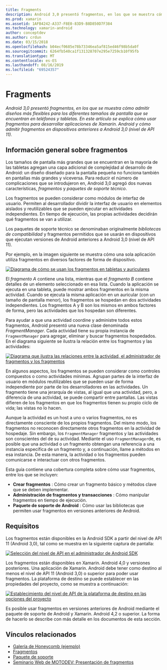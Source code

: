 ```yaml
---
title: Fragments
description: Android 3,0 presentó fragmentos, en los que se muestra cómo admitir diseños más flexibles para los diferentes tamaños de pantalla que se encuentran en teléfonos y tabletas. En este artículo se explica cómo usar fragmentos para desarrollar aplicaciones de Xamarin. Android y cómo admitir fragmentos en dispositivos anteriores a Android 3,0 (nivel de API 11).
ms.prod: xamarin
ms.assetid: 1AFB4242-A337-F8E0-83D9-B8D850D7F384
ms.technology: xamarin-android
author: conceptdev
ms.author: crdun
ms.date: 03/15/2018
ms.openlocfilehash: b04ecf0685e78b73346ea5af815ed46f98b5da0f
ms.sourcegitcommit: 6264fb540ca1f131328707e295e7259cb10f95fb
ms.translationtype: MT
ms.contentlocale: es-ES
ms.lasthandoff: 08/16/2019
ms.locfileid: "69524357"
---
```

# <a name="fragments"></a>Fragments

_Android 3,0 presentó fragmentos, en los que se muestra cómo admitir diseños más flexibles para los diferentes tamaños de pantalla que se encuentran en teléfonos y tabletas. En este artículo se explica cómo usar fragmentos para desarrollar aplicaciones de Xamarin. Android y cómo admitir fragmentos en dispositivos anteriores a Android 3,0 (nivel de API 11)._

## <a name="fragments-overview"></a>Información general sobre fragmentos

Los tamaños de pantalla más grandes que se encuentran en la mayoría de las tabletas agregan una capa adicional de complejidad al desarrollo de Android: un diseño diseñado para la pantalla pequeña no funciona también en pantallas más grandes y viceversa. Para reducir el número de complicaciones que se introdujeron en, Android 3,0 agregó dos nuevas características, *fragmentos* y *paquetes de soporte técnico*.

Los fragmentos se pueden considerar como módulos de interfaz de usuario. Permiten al desarrollador dividir la interfaz de usuario en elementos aislados y reutilizables que se pueden ejecutar en actividades independientes. En tiempo de ejecución, las propias actividades decidirán qué fragmentos se van a utilizar.

Los paquetes de soporte técnico se denominaban originalmente *bibliotecas de compatibilidad* y fragmentos permitidos que se usarán en dispositivos que ejecutan versiones de Android anteriores a Android 3,0 (nivel de API 11).

Por ejemplo, en la imagen siguiente se muestra cómo una sola aplicación utiliza fragmentos en diversos factores de forma de dispositivo.

[![Diagrama de cómo se usan los fragmentos en tabletas y auriculares](images/00.png)](images/00.png#lightbox)

El *fragmento A* contiene una lista, mientras que el *fragmento B* contiene detalles de un elemento seleccionado en esa lista. Cuando la aplicación se ejecuta en una tableta, puede mostrar ambos fragmentos en la misma actividad. Cuando se ejecuta la misma aplicación en un auricular (con un tamaño de pantalla menor), los fragmentos se hospedan en dos actividades independientes. Los fragmentos A y B son los mismos en ambos factores de forma, pero las actividades que los hospedan son diferentes.

Para ayudar a que una actividad coordine y administre todos estos fragmentos, Android presentó una nueva clase denominada *FragmentManager*. Cada actividad tiene su propia instancia de `FragmentManager` para agregar, eliminar y buscar fragmentos hospedados. En el diagrama siguiente se ilustra la relación entre los fragmentos y las actividades:

[![Diagrama que ilustra las relaciones entre la actividad, el administrador de fragmentos y los fragmentos](images/01.png)](images/01.png#lightbox)

En algunos aspectos, los fragmentos se pueden considerar como controles compuestos o como actividades mínimas. Agrupan partes de la interfaz de usuario en módulos reutilizables que se pueden usar de forma independiente por parte de los desarrolladores en las actividades. Un fragmento tiene una jerarquía de vistas, al igual que una actividad, pero, a diferencia de una actividad, se puede compartir entre pantallas. Las vistas difieren de los fragmentos en que los fragmentos tienen su propio ciclo de vida; las vistas no lo hacen.

Aunque la actividad es un host a uno o varios fragmentos, no es directamente consciente de los propios fragmentos. Del mismo modo, los fragmentos no reconocen directamente otros fragmentos en la actividad de hospedaje. Sin embargo, los `FragmentManager` fragmentos y las actividades son conscientes del de su actividad. Mediante el uso `FragmentManager`de, es posible que una actividad o un fragmento obtengan una referencia a una instancia específica de un fragmento y, a continuación, llame a métodos en esa instancia. De esta manera, la actividad o los fragmentos pueden comunicarse e interactuar con otros fragmentos.

Esta guía contiene una cobertura completa sobre cómo usar fragmentos, entre los que se incluyen:

- **Crear fragmentos** : Cómo crear un fragmento básico y métodos clave que se deben implementar.
- **Administración de fragmentos y transacciones** : Cómo manipular fragmentos en tiempo de ejecución.
- **Paquete de soporte de Android** : Cómo usar las bibliotecas que permiten usar fragmentos en versiones anteriores de Android.


## <a name="requirements"></a>Requisitos

Los fragmentos están disponibles en la Android SDK a partir del nivel de API 11 (Android 3,0), tal como se muestra en la siguiente captura de pantalla:

[![Selección del nivel de API en el administrador de Android SDK](images/02.png)](images/02.png#lightbox)

Los fragmentos están disponibles en Xamarin. Android 4,0 y versiones posteriores. Una aplicación de Xamarin. Android debe tener como destino al menos el nivel de API 11 (Android 3,0) o superior para poder usar fragmentos. La plataforma de destino se puede establecer en las propiedades del proyecto, como se muestra a continuación:

[![Establecimiento del nivel de API de la plataforma de destino en las opciones del proyecto](images/03-sml.png)](images/03.png#lightbox)

Es posible usar fragmentos en versiones anteriores de Android mediante el paquete de soporte de Android y Xamarin. Android 4,2 o superior. La forma de hacerlo se describe con más detalle en los documentos de esta sección.


## <a name="related-links"></a>Vínculos relacionados

- [Galería de Honeycomb (ejemplo)](https://docs.microsoft.com/samples/xamarin/monodroid-samples/honeycombgallery)
- [Fragmentos](https://developer.android.com/guide/topics/fundamentals/fragments.html)
- [Paquete de soporte](https://developer.android.com/sdk/compatibility-library.html)
- [Seminario Web de MOTODEV: Presentación de fragmentos](http://motodev.adobeconnect.com/p9h1aqk3ttn/)
